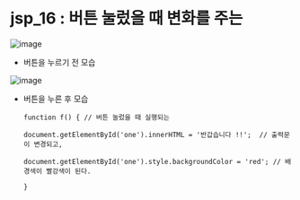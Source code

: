 # jsp_16 : 버튼 눌렀을 때 변화를 주는

![image](https://user-images.githubusercontent.com/37132897/158134325-c91ff61b-b21a-42fb-91d4-542fe13ac474.png)
- 버튼을 누르기 전 모습

![image](https://user-images.githubusercontent.com/37132897/158134275-efffcce1-8948-40a0-ad83-5079d67aef43.png)
- 버튼을 누른 후 모습

      function f() { // 버튼 눌렀을 때 실행되는
    
      document.getElementById('one').innerHTML = '반갑습니다 !!';  // 출력문이 변경되고,
    
      document.getElementById('one').style.backgroundColor = 'red'; // 배경색이 빨강색이 된다.
      
      }

